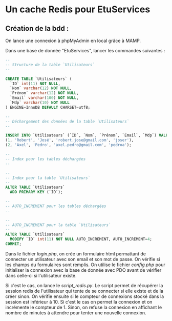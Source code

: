 # Un cache Redis pour EtuServices

## Création de la bdd :

On lance une connexion à phpMyAdmin en local grâce à MAMP.

Dans une base de donnée "EtuServices", lancer les commandes suivantes :

```SQL
--
-- Structure de la table `Utilisateurs`
--

CREATE TABLE `Utilisateurs` (
  `ID` int(11) NOT NULL,
  `Nom` varchar(12) NOT NULL,
  `Prénom` varchar(12) NOT NULL,
  `Email` varchar(100) NOT NULL,
  `Mdp` varchar(10) NOT NULL
) ENGINE=InnoDB DEFAULT CHARSET=utf8;

--
-- Déchargement des données de la table `Utilisateurs`
--

INSERT INTO `Utilisateurs` (`ID`, `Nom`, `Prénom`, `Email`, `Mdp`) VALUES
(1, 'Robert', 'José', 'robert.jose@gmail.com', 'joser'),
(2, 'Axel', 'Pedro', 'axel.pedro@gmail.com', 'pedroa');

--
-- Index pour les tables déchargées
--

--
-- Index pour la table `Utilisateurs`
--
ALTER TABLE `Utilisateurs`
  ADD PRIMARY KEY (`ID`);

--
-- AUTO_INCREMENT pour les tables déchargées
--

--
-- AUTO_INCREMENT pour la table `Utilisateurs`
--
ALTER TABLE `Utilisateurs`
  MODIFY `ID` int(11) NOT NULL AUTO_INCREMENT, AUTO_INCREMENT=4;
COMMIT;
```

Dans le fichier _login.php_, on crée un formulaire html permattant de connecter un utilisateur avec son email et son mot de passe. On vérifie si les champs du formulaires sont remplis. On utilise le fichier _config.php_ pour initialiser la connexion avec la base de donnée avec PDO avant de vérifier dans celle-ci si l'utilisateur existe.

Si c'est le cas, on lance le _script_redis.py_. Le script permet de récupérer la session redis de l'utilisateur qui tente de se connecter si elle existe et de la créer sinon. On vérifie ensuite si le compteur de connexions stocké dans la session est inférieur à 10. Si c'est le cas on permet la connexion et on incrémente le compteur de 1. Sinon, on refuse la connexion en affichant le nombre de minutes à attendre pour tenter une nouvelle connexion.
